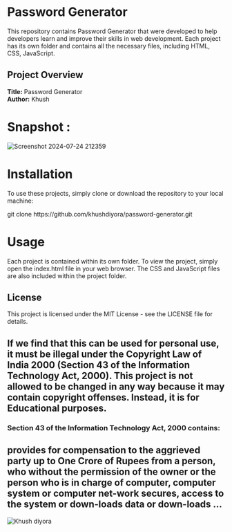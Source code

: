 # Password Generator

This repository contains Password Generator that were developed to help developers learn and improve their skills in web development. Each project has its own folder and contains all the necessary files, including HTML, CSS, JavaScript.

## Project Overview

**Title:** Password Generator <br>
**Author:** Khush


# Snapshot : 

![Screenshot 2024-07-24 212359](https://github.com/user-attachments/assets/94b60f08-1b11-4daf-9fdd-b9b55dde0610)



# Installation
To use these projects, simply clone or download the repository to your local machine:
<p>git clone https://github.com/khushdiyora/password-generator.git</p>
  
# Usage
Each project is contained within its own folder. To view the project, simply open the index.html file in your web browser. The CSS and JavaScript files are also included within the project folder.

## License

This project is licensed under the MIT License - see the LICENSE file for details.

## If we find that this can be used for personal use, it must be illegal under the Copyright Law of India 2000 (Section 43 of the Information Technology Act, 2000). This project is not allowed to be changed in any way because it may contain copyright offenses. Instead, it is for Educational purposes.

### Section 43 of the Information Technology Act, 2000 contains:

## provides for compensation to the aggrieved party up to One Crore of Rupees from a person, who without the permission of the owner or the person who is in charge of computer, computer system or computer net-work secures, access to the system or down-loads data or down-loads ...

![Khush diyora](https://github.com/user-attachments/assets/2cceda39-3a1a-44ff-aa96-556057017ee9)

